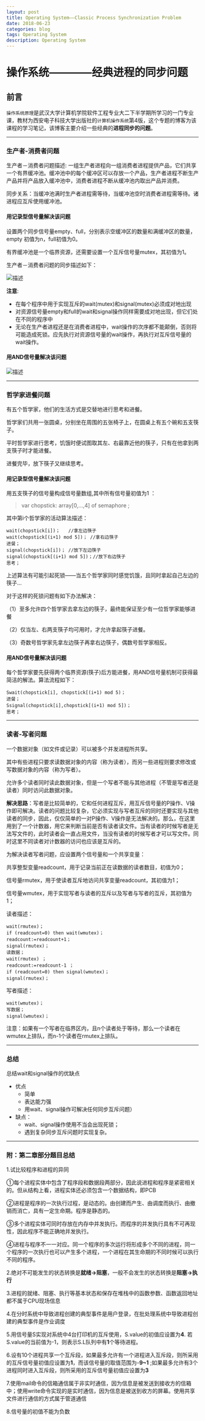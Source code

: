 ```yaml
---
layout: post
title: Operating System——Classic Process Synchronization Problem
date: 2018-06-23
categories: blog
tags: Operating System
description: Operating System
---
```


# 操作系统————经典进程的同步问题

## 前言

`操作系统原理`是武汉大学计算机学院软件工程专业大二下半学期所学习的一门专业课，教材为西安电子科技大学出版社的`计算机操作系统`第4版，这个专题的博客为该课程的学习笔记，该博客主要介绍一些经典的**进程同步的问题**。

---
### 生产者-消费者问题
生产者－消费者问题描述: 一组生产者进程向一组消费者进程提供产品，它们共享一个有界缓冲池。缓冲池中的每个缓冲区可以存放一个产品，生产者进程不断生产产品并将产品放入缓冲池中，消费者进程不断从缓冲池内取出产品并消费。

同步关系：当缓冲池满时生产者进程需等待，当缓冲池空时消费者进程需等待。诸进程应互斥使用缓冲池。

#### 用记录型信号量解决该问题
设置两个同步信号量empty、full，分别表示空缓冲区的数量和满缓冲区的数量，empty 初值为n，full初值为0。

有界缓冲池是一个临界资源，还需要设置一个互斥信号量mutex，其初值为1。

生产者－消费者问题的同步描述如下：

![描述](https://raw.githubusercontent.com/yaowenqing/blog.io/master/img/OS_7.png)

**注意**:
- 在每个程序中用于实现互斥的wait(mutex)和signal(mutex)必须成对地出现
- 对资源信号量empty和full的wait和signal操作同样需要成对地出现，但它们处在不同的程序中
- 无论在生产者进程还是在消费者进程中，wait操作的次序都不能颠倒，否则将可能造成死锁。应先执行对资源信号量的wait操作，再执行对互斥信号量的wait操作。

#### 用AND信号量解决该问题
![描述](https://raw.githubusercontent.com/yaowenqing/blog.io/master/img/OS_8.png)

---
### 哲学家进餐问题
有五个哲学家，他们的生活方式是交替地进行思考和进餐。

哲学家们共用一张圆桌，分别坐在周围的五张椅子上，在圆桌上有五个碗和五支筷子。

平时哲学家进行思考，饥饿时便试图取其左、右最靠近他的筷子，只有在他拿到两支筷子时才能进餐。

进餐完毕，放下筷子又继续思考。

#### 用记录型信号量解决该问题

用五支筷子的信号量构成信号量数组,其中所有信号量初值为1 ：
>var chopstick: array[0,…,4] of semaphore ;

其中第i个哲学家的活动算法描述：

```
wait(chopstick[i])；   //拿左边筷子
wait(chopstick[(i+1) mod 5])； //拿右边筷子
进餐；
signal(chopstick[i])； //放下左边筷子
signal(chopstick[(i+1) mod 5])；//放下右边筷子
思考；
```
上述算法有可能引起死锁——当五个哲学家同时感觉饥饿，且同时拿起自己左边的筷子…

对于这样的死锁问题有如下办法解决：

（1）至多允许四个哲学家去拿左边的筷子，最终能保证至少有一位哲学家能够进餐

（2）仅当左、右两支筷子均可用时，才允许拿起筷子进餐。

（3）奇数号哲学家先拿左边筷子再拿右边筷子，偶数号哲学家相反。

#### 用AND信号量解决该问题
每个哲学家要先获得两个临界资源(筷子)后方能进餐，用AND信号量机制可获得最简洁的解法。算法流程如下：

```
Swait(chopstick[i], chopstick[(i+1) mod 5)； 
进餐；
Ssignal(chopstick[i],chopstick[(i+1) mod 5])；
思考；
```

---
### 读者-写者问题
一个数据对象（如文件或记录）可以被多个并发进程所共享。

其中有些进程只要求读数据对象的内容（称为读者），而另一些进程则要求修改或写数据对象的内容（称为写者）。

允许多个读者同时读此数据对象，但是一个写者不能与其他进程（不管是写者还是读者）同时访问此数据对象。

**解决思路**：写者是比较简单的，它和任何进程互斥，用互斥信号量的P操作、V操作即可解决。读者的问题比较复杂，它必须实现与写者互斥的同时还要实现与其他读者的同步，因此，仅仅简单的一对P操作、V操作是无法解决的。那么，在这里用到了一个计数器，用它来判断当前是否有读者读文件。当有读者的时候写者是无法写文件的，此时读者会一直占用文件，当没有读者的时候写者才可以写文件。同时这里不同读者对计数器的访问也应该是互斥的。

为解决读者写者问题，应设置两个信号量和一个共享变量：

共享整型变量readcount，用于记录当前正在读数据的读者数目，初值为0；

信号量rmutex，用于使读者互斥地访问共享变量readcount，其初值为1；

信号量wmutex，用于实现写者与读者的互斥以及写者与写者的互斥，其初值为1；

读者描述：
```
wait(rmutex)；
if (readcount=0) then wait(wmutex)；          	    
readcount:=readcount+1；            
signal(rmutex)；
读数据；
wait(rmutex) ；
readcount:=readcount-1 ；
if (readcount=0) then signal(wmutex)；
signal(rmutex)；
```
写者描述：
```
wait(wmutex)；
写数据；
signal(wmutex)；
```
注意：如果有一个写者在临界区内，且n个读者处于等待，那么一个读者在wmutex上排队，而n-1个读者在rmutex上排队。

---
### 总结
总结wait和signal操作的优缺点
- 优点
  - 简单
  - 表达能力强
  - 用wait、signal操作可解决任何同步互斥问题）
- 缺点：
  - wait、signal操作使用不当会出现死锁；
  - 遇到复杂同步互斥问题时实现复杂。

---
### 附：第二章部分题目总结
1.试比较程序和进程的异同

①每个进程实体中包含了程序段和数据段两部分，因此说进程和程序是紧密相关的。但从结构上看，进程实体还必须包含一个数据结构，即PCB

②进程是程序的一次执行过程，是动态的。由创建而产生、由调度而执行、由撤销而消亡，具有一定生命期。程序是静态的。

③多个进程实体可同时存放在内存中并发执行。而程序的并发执行具有不可再现性，因此程序不能正确地并发执行。

④进程与程序不一一对应。同一个程序的多次运行将形成多个不同的进程，同一个程序的一次执行也可以产生多个进程，一个进程在其生命期的不同时候可以执行不同的程序。

2.绝对不可能发生的状态转换是**就绪->阻塞**，一般不会发生的状态转换是**阻塞->执行**

3.进程的就绪、阻塞、执行等基本状态和保存在堆栈中的函数参数、函数返回地址都不属于CPU现场信息

4.在分时系统中导致进程创建的典型事件是用户登录，在批处理系统中导致进程创建的典型事件是作业调度

5.用信号量S实现对系统中4台打印机的互斥使用，S.value的初值应设置为**4**. 若S.value的当前值为-1，则表示S.L队列中有**1**个等待进程。

6.设有10个进程共享一个互斥段，如果最多允许有一个进程进入互斥段，则所采用的互斥信号量初值应设置为**1**，而该信号量的取值范围为-**9~1** ;如果最多允许有3个进程同时进入互斥段，则所采用的互斥信号量初值应设置为**3**

7.使用mail命令的信箱通信属于非实时通信，因为信息是被发送到接收方的信箱中；使用write命令实现的是实时通信，因为信息是被送到收方的屏幕。使用共享文件进行通信的方式属于管道通信

8.信号量的初值不能为负数
